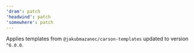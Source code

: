 ```yaml
---
'dram': patch
'headwind': patch
'somewhere': patch
---
```


Applies templates from `@jakubmazanec/carson-templates` updated to version `^6.0.0`.
